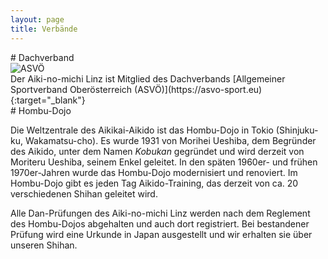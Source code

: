 ```yaml
---
layout: page
title: Verbände
---
```



<div class="container block">
<div class="row">
<div class="col-12" markdown="1">
# Dachverband
</div>
</div>
<div class="row">
<div class="col">
<img class="imageStyle" src="{{ site.baseurl }}/images/ASVOE.png" alt="ASVÖ" />
</div>
<div class="col-6" markdown="1">
Der Aiki-no-michi Linz ist Mitglied des Dachverbands [Allgemeiner Sportverband Oberösterreich (ASVÖ)](https://asvo-sport.eu){:target="_blank"}   
</div>
</div>
<div class="row">
<div class="col-12" markdown="1">
# Hombu-Dojo

Die Weltzentrale des Aikikai-Aikido ist das Hombu-Dojo in Tokio (Shinjuku-ku, Wakamatsu-cho). Es wurde 1931 von Morihei Ueshiba, dem Begründer des Aikido, unter dem Namen _Kobukan_ gegründet und wird derzeit von Moriteru Ueshiba, seinem Enkel geleitet. In den späten 1960er- und frühen 1970er-Jahren wurde das Hombu-Dojo modernisiert und renoviert. Im Hombu-Dojo gibt es jeden Tag Aikido-Training, das derzeit von ca. 20 verschiedenen Shihan geleitet wird.

Alle Dan-Prüfungen des Aiki-no-michi Linz werden nach dem Reglement des Hombu-Dojos abgehalten und auch dort registriert. Bei bestandener Prüfung wird eine Urkunde in Japan ausgestellt und wir erhalten sie über unseren Shihan.
</div>
</div>
</div>